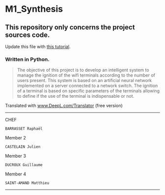 # M1_Synthesis
## This repository only concerns the project sources code.

Update this file with [this tutorial](https://agea.github.io/tutorial.md "Markdown Tutorial").
### Written in Python.

>The objective of this project is to develop an intelligent system to manage the ignition of the wifi terminals according to the number of users present. This system is based on an artificial neural network implemented on a server connected to a network switch. The ignition of a terminal is based on specific parameters of the terminals allowing to define if the use of the terminal is indispensable or not.

Translated with www.DeepL.com/Translator (free version)
___
CHEF
```
BARRASSET Raphaël
```
Member 2
```
CASTELAIN Julien
```
Member 3
```
DUCROUX Guillaume
```
Member 4
```
SAINT-AMAND Matthieu
```

___
